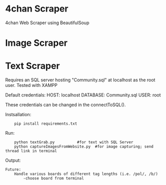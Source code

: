 # 4chan Scraper

4chan Web Scraper using BeautifulSoup

# Image Scraper

# Text Scraper
Requires an SQL server hosting "Community.sql" at localhost as the root user. Tested with XAMPP

Default credentials:
	HOST: localhost
	DATABASE: Community.sql
	USER: root

These credentials can be changed in the connectToSQL().

Instsallation:
~~~~~~~~~~~~~~~~~~~~~~~~~~~~~~~~~~~~~~~~~~~~~~~~~~~~~~~~~~~~~~~~~~~~~~~~~~
	pip install requirements.txt
~~~~~~~~~~~~~~~~~~~~~~~~~~~~~~~~~~~~~~~~~~~~~~~~~~~~~~~~~~~~~~~~~~~~~~~~~~
Run:
~~~~~~~~~~~~~~~~~~~~~~~~~~~~~~~~~~~~~~~~~~~~~~~~~~~~~~~~~~~~~~~~~~~~~~~~~~
	python textGrab.py 			#for text with SQL Server
	python captureImagesFromWebsite.py 	#for image capturing; send thread link in terminal
~~~~~~~~~~~~~~~~~~~~~~~~~~~~~~~~~~~~~~~~~~~~~~~~~~~~~~~~~~~~~~~~~~~~~~~~~~
Output:


~~~~~~~~~~~~~~~~~~~~~~~~~~~~~~~~~~~~~~~~~~~~~~~~~~~~~~~~~~~~~~~~~~~~~~~~~~
Future:
	Handle various boards of different tag lengths (i.e. /pol/, /b/)
		-choose board from terminal
